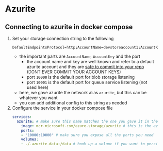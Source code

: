 # Azurite

## Connecting to azurite in docker compose
1. Set your storage connection string to the following
    ```
    DefaultEndpointsProtocol=http;AccountName=devstoreaccount1;AccountKey=Eby8vdM02xNOcqFlqUwJPLlmEtlCDXJ1OUzFT50uSRZ6IFsuFq2UVErCz4I6tq/K1SZFPTOtr/KBHBeksoGMGw==;BlobEndpoint=http://azurite:10000/devstoreaccount1;
    ```
    - the important parts are `AccountName`, `AccountKey` and the port
        - the account name and key are well known and refer to a default azurite account and they are [safe to commit into your repo](https://docs.microsoft.com/en-us/azure/storage/common/storage-configure-connection-string#configure-a-connection-string-for-azurite) (DONT EVER COMMIT YOUR ACCOUNT KEYS)
        - port `10000` is the default port for blob storage listening
        - port `10001` is the default port for queue service listening (not used here)
    - here, we gave azurite the network alias `azurite`, but this can be whatever you want
    - you can add additional config to this string as needed
1. Configure the service in your docker compose file
    ```yml
    services:
      azurite: # make sure this name matches the one you gave it in the BlobEndpoint in the connection string
        image: mcr.microsoft.com/azure-storage/azurite # this is the azurite image that microsoft provides
        ports:
        - "10000:10000" # make sure you expose all the ports you need
        volumes:
        - ./.azurite-data:/data # hook up a volume if you want to persist the contents that get stored in azurite
    ```